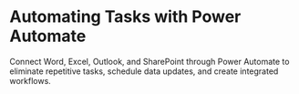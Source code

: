 # Automating Tasks with Power Automate

Connect Word, Excel, Outlook, and SharePoint through Power Automate to eliminate repetitive tasks, schedule data updates, and create integrated workflows.